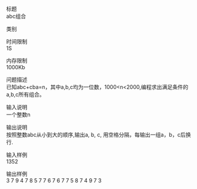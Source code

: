 标题	
abc组合

类别
	
时间限制	
1S

内存限制	
1000Kb

问题描述	
已知abc+cba=n，其中a,b,c均为一位数，1000<n<2000,编程求出满足条件的a,b,c所有组合。

输入说明	
一个整数n

输出说明	
按照整数abc从小到大的顺序,输出a, b, c, 用空格分隔，每输出一组a，b，c后换行.

输入样例	
1352

输出样例	
3 7 9
4 7 8
5 7 7
6 7 6
7 7 5
8 7 4
9 7 3